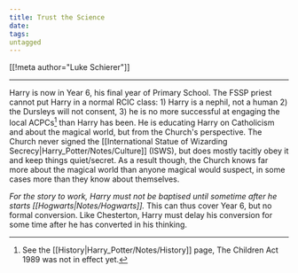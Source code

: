 ```yaml
---
title: Trust the Science
date: 
tags:
untagged
---
```

[[!meta author="Luke Schierer"]]


---

Harry is now in Year 6, his final year of Primary School.  The FSSP priest
cannot put Harry in a normal RCIC class: 1) Harry is a nephil, not a human 2)
the Dursleys will not consent, 3) he is no more successful at engaging the local
ACPCs[^20210604-8] than Harry has been.  He is educating Harry on Catholicism
and about the magical world, but from the Church's perspective.  The Church
never signed the [[International Statue of Wizarding Secrecy|Harry_Potter/Notes/Culture]] (ISWS),
but does mostly tacitly obey it and keep things quiet/secret.  As a result
though, the Church knows far more about the magical world than anyone magical
would suspect, in some cases more than they know about themselves.  

*For the story to work, Harry must not be baptised until sometime after he
starts [[Hogwarts|Notes/Hogwarts]].*  This can thus cover Year 6, but no formal
conversion.  Like Chesterton, Harry must delay his conversion for some time
after he has converted in his thinking. 

[^20210604-8]: See the [[History|Harry_Potter/Notes/History]] page, The Children
    Act 1989 was not in effect yet.  
